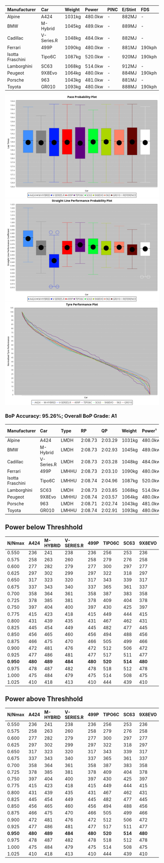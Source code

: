 | Manufacturer     | Car        | Weight | Power   | PINC    | E/Stint | FDS     |
|:-|:-|:-|:-|:-|:-|:-|
| Alpine           | A424       | 1031kg | 480.0kw |    -    | 882MJ   |    -    |
| BMW              | M-Hybrid   | 1045kg | 489.0kw |    -    | 889MJ   |    -    |
| Cadillac         | V-Series.R | 1048kg | 484.0kw |    -    | 882MJ   |    -    |
| Ferrari          | 499P       | 1090kg | 480.0kw |    -    | 881MJ   | 190kph  |
| Isotta Fraschini | Tipo6C     | 1087kg | 520.0kw |    -    | 920MJ   | 190kph  |
| Lamborghini      | SC63       | 1068kg | 514.0kw |    -    | 912MJ   |    -    |
| Peugeot          | 9X8Evo     | 1064kg | 480.0kw |    -    | 884MJ   | 190kph  |
| Porsche          | 963        | 1043kg | 481.0kw |    -    | 881MJ   |    -    |
| Toyota           | GR010      | 1093kg | 480.0kw |    -    | 888MJ   | 190kph  |

![PACECHART](./IMG/AUTO.png)
![STRAIGHTLINEPERFORMANCECHART](./IMG/AUTO_sp.png)
![TYREPERFORMANCECHART](./IMG/AUTO_tw.png)

### BoP Accuracy: 95.26%; Overall BoP Grade: A1
| Manufacturer     | Car        | Type  | RP      | QP      | Weight | Power¹  | Threshhold | PINC    | Power²   | E/Stint | AVG Vmax  | FDS     | RDLC | L/Stint | BOP-Grade | Model Accuracy | Model Points | Match%  | SimDiff |
|:-|:-|:-|:-|:-|:-|:-|:-|:-|:-|:-|:-|:-|:-|:-|:-|:-|:-|:-|:-|
| Alpine           | A424       | LMDH  | 2:08.73 | 2:03.29 | 1031kg | 480.0kw | 0.0kph     |    -    | 480.00kw |  882MJ  | 303.04kph |    -    | 1.02 | 25      | ~A1       | 100.00%        | 946          | 98.05%  | -0.63   |
| BMW              | M-Hybrid   | LMDH  | 2:08.73 | 2:02.93 | 1045kg | 489.0kw | 0.0kph     |    -    | 489.00kw |  889MJ  | 301.39kph |    -    | 1.01 | 25      | -A2       | 100.00%        | 1998         | 90.70%  | -0.52   |
| Cadillac         | V-Series.R | LMDH  | 2:08.73 | 2:03.28 | 1048kg | 484.0kw | 0.0kph     |    -    | 484.00kw |  882MJ  | 297.63kph |    -    | 1.01 | 25      | ~A1       | 98.11%         | 3991         | 95.76%  | +0.48   |
| Ferrari          | 499P       | LMHHU | 2:08.73 | 2:03.10 | 1090kg | 480.0kw | 0.0kph     |    -    | 480.00kw |  881MJ  | 298.11kph | 190kph  | 1.00 | 25      | ~A1       | 98.72%         | 4180         | 100.00% | +0.60   |
| Isotta Fraschini | Tipo6C     | LMHHU | 2:08.74 | 2:04.96 | 1087kg | 520.0kw | 0.0kph     |    -    | 520.00kw |  920MJ  | 303.27kph | 190kph  | 1.02 | 25      | +C1       | 97.73%         | 129          | 77.10%  | +0.14   |
| Lamborghini      | SC63       | LMDH  | 2:08.73 | 2:03.85 | 1068kg | 514.0kw | 0.0kph     |    -    | 514.00kw |  912MJ  | 303.03kph |    -    | 1.02 | 25      | ~A1       | 100.00%        | 784          | 96.64%  | -0.50   |
| Peugeot          | 9X8Evo     | LMHHU | 2:08.74 | 2:03.57 | 1064kg | 480.0kw | 0.0kph     |    -    | 480.00kw |  884MJ  | 299.30kph | 190kph  | 0.99 | 25      | ~A1       | 100.00%        | 636          | 99.09%  | +0.21   |
| Porsche          | 963        | LMDH  | 2:08.71 | 2:02.74 | 1043kg | 481.0kw | 0.0kph     |    -    | 481.00kw |  881MJ  | 300.68kph |    -    | 1.01 | 25      | ~A1       | 99.91%         | 11713        | 100.00% | -0.83   |
| Toyota           | GR010      | LMHHU | 2:08.74 | 2:02.91 | 1093kg | 480.0kw | 0.0kph     |    -    | 480.00kw |  888MJ  | 297.43kph | 190kph  | 1.00 | 25      | ~A1       | 99.90%         | 3123         | 100.00% | +1.05   |

## Power below Threshhold
| N/Nmax    | A424    | M-HYBRID | V-SERIES.R | 499P    | TIPO6C  | SC63    | 9X8EVO  | 963     | GR010   |
|:-|:-|:-|:-|:-|:-|:-|:-|:-|:-|
|  0.550    |  236    |  241     |  238       |  236    |  256    |  253    |  236    |  237    |  236    |
|  0.575    |  258    |  263     |  260       |  258    |  279    |  276    |  258    |  259    |  258    |
|  0.600    |  277    |  282     |  279       |  277    |  300    |  297    |  277    |  278    |  277    |
|  0.625    |  297    |  302     |  299       |  297    |  322    |  318    |  297    |  298    |  297    |
|  0.650    |  317    |  323     |  320       |  317    |  343    |  339    |  317    |  318    |  317    |
|  0.675    |  337    |  343     |  340       |  337    |  365    |  361    |  337    |  338    |  337    |
|  0.700    |  358    |  364     |  361       |  358    |  387    |  383    |  358    |  359    |  358    |
|  0.725    |  378    |  385     |  381       |  378    |  409    |  404    |  378    |  379    |  378    |
|  0.750    |  397    |  404     |  400       |  397    |  430    |  425    |  397    |  398    |  397    |
|  0.775    |  415    |  423     |  418       |  415    |  449    |  444    |  415    |  416    |  415    |
|  0.800    |  431    |  439     |  435       |  431    |  467    |  462    |  431    |  432    |  431    |
|  0.825    |  445    |  454     |  449       |  445    |  482    |  477    |  445    |  446    |  445    |
|  0.850    |  456    |  465     |  460       |  456    |  494    |  488    |  456    |  457    |  456    |
|  0.875    |  466    |  475     |  470       |  466    |  505    |  499    |  466    |  467    |  466    |
|  0.900    |  472    |  481     |  476       |  472    |  512    |  506    |  472    |  473    |  472    |
|  0.925    |  477    |  486     |  481       |  477    |  517    |  511    |  477    |  478    |  477    |
| **0.950** | **480** | **489**  | **484**    | **480** | **520** | **514** | **480** | **481** | **480** |
|  0.975    |  478    |  487     |  482       |  478    |  518    |  512    |  478    |  479    |  478    |
|  1.000    |  475    |  484     |  479       |  475    |  514    |  508    |  475    |  476    |  475    |
|  1.025    |  410    |  418     |  413       |  410    |  444    |  439    |  410    |  411    |  410    |

## Power above Threshhold
| N/Nmax    | A424    | M-HYBRID | V-SERIES.R | 499P    | TIPO6C  | SC63    | 9X8EVO  | 963     | GR010   |
|:-|:-|:-|:-|:-|:-|:-|:-|:-|:-|
|  0.550    |  236    |  241     |  238       |  236    |  256    |  253    |  236    |  237    |  236    |
|  0.575    |  258    |  263     |  260       |  258    |  279    |  276    |  258    |  259    |  258    |
|  0.600    |  277    |  282     |  279       |  277    |  300    |  297    |  277    |  278    |  277    |
|  0.625    |  297    |  302     |  299       |  297    |  322    |  318    |  297    |  298    |  297    |
|  0.650    |  317    |  323     |  320       |  317    |  343    |  339    |  317    |  318    |  317    |
|  0.675    |  337    |  343     |  340       |  337    |  365    |  361    |  337    |  338    |  337    |
|  0.700    |  358    |  364     |  361       |  358    |  387    |  383    |  358    |  359    |  358    |
|  0.725    |  378    |  385     |  381       |  378    |  409    |  404    |  378    |  379    |  378    |
|  0.750    |  397    |  404     |  400       |  397    |  430    |  425    |  397    |  398    |  397    |
|  0.775    |  415    |  423     |  418       |  415    |  449    |  444    |  415    |  416    |  415    |
|  0.800    |  431    |  439     |  435       |  431    |  467    |  462    |  431    |  432    |  431    |
|  0.825    |  445    |  454     |  449       |  445    |  482    |  477    |  445    |  446    |  445    |
|  0.850    |  456    |  465     |  460       |  456    |  494    |  488    |  456    |  457    |  456    |
|  0.875    |  466    |  475     |  470       |  466    |  505    |  499    |  466    |  467    |  466    |
|  0.900    |  472    |  481     |  476       |  472    |  512    |  506    |  472    |  473    |  472    |
|  0.925    |  477    |  486     |  481       |  477    |  517    |  511    |  477    |  478    |  477    |
| **0.950** | **480** | **489**  | **484**    | **480** | **520** | **514** | **480** | **481** | **480** |
|  0.975    |  478    |  487     |  482       |  478    |  518    |  512    |  478    |  479    |  478    |
|  1.000    |  475    |  484     |  479       |  475    |  514    |  508    |  475    |  476    |  475    |
|  1.025    |  410    |  418     |  413       |  410    |  444    |  439    |  410    |  411    |  410    |
